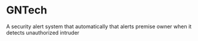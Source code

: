# GNTech
  A security alert system that automatically that alerts premise owner when it detects unauthorized intruder
